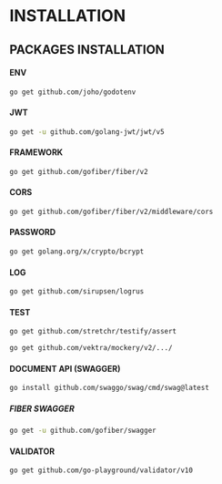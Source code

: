 # INSTALLATION

## PACKAGES INSTALLATION
#### ENV
```bash
go get github.com/joho/godotenv
```
#### JWT
```bash
go get -u github.com/golang-jwt/jwt/v5
```
#### FRAMEWORK
```bash
go get github.com/gofiber/fiber/v2
```
#### CORS
```bash
go get github.com/gofiber/fiber/v2/middleware/cors
```
#### PASSWORD
```bash
go get golang.org/x/crypto/bcrypt
```
#### LOG
```bash
go get github.com/sirupsen/logrus
```
#### TEST
```bash
go get github.com/stretchr/testify/assert
```
```bash
go get github.com/vektra/mockery/v2/.../
```
#### DOCUMENT API (SWAGGER)
```bash
go install github.com/swaggo/swag/cmd/swag@latest
```
##### FIBER SWAGGER
```bash
go get -u github.com/gofiber/swagger
```
#### VALIDATOR
```bash
go get github.com/go-playground/validator/v10
```